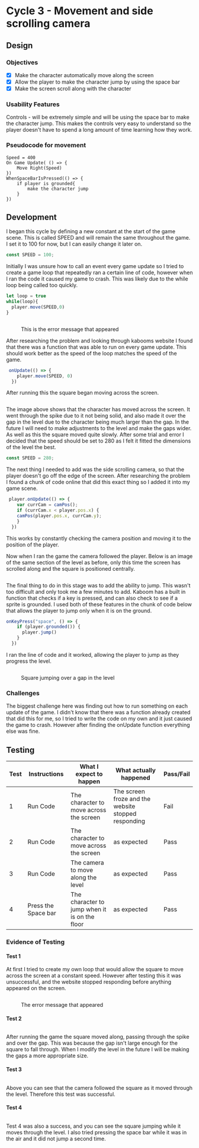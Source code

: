 # Cycle 3 - Movement and side scrolling camera

## Design

### Objectives

* [x] Make the character automatically move along the screen
* [x] Allow the player to make the character jump by using the space bar
* [x] Make the screen scroll along with the character

### Usability Features

Controls - will be extremely simple and will be using the space bar to make the character jump. This makes the controls very easy to understand so the player doesn't have to spend a long amount of time learning how they work.

### Pseudocode for movement

```
Speed = 400
On Game Update( () => { 
    Move Right(Speed)
}) 
WhenSpaceBarIsPressed(() => {
    if player is grounded{
        make the character jump
    }
})

```

## Development

I began this cycle by defining a new constant at the start of the game scene. This is called SPEED and will remain the same throughout the game. I set it to 100 for now, but I can easily change it later on.

```javascript
const SPEED = 100;
```

Initially I was unsure how to call an event every game update so I tried to create a game loop that repeatedly ran a certain line of code, however when I ran the code it caused my game to crash. This was likely due to the while loop being called too quickly.

```javascript
let loop = true
while(loop){
  player.move(SPEED,0)
}
```

<figure><img src="../.gitbook/assets/image (27).png" alt=""><figcaption><p>This is the error message that appeared</p></figcaption></figure>

After researching the problem and looking through kabooms website I found that there was a function that was able to run on every game update. This should work better as the speed of the loop matches the speed of the game.

```javascript
 onUpdate(() => {
    player.move(SPEED, 0)
  })
```

After running this the square began moving across the screen.

<figure><img src="../.gitbook/assets/image (1).png" alt=""><figcaption></figcaption></figure>

The image above shows that the character has moved across the screen. It went through the spike due to it not being solid, and also made it over the gap in the level due to the character being much larger than the gap. In the future I will need to make adjustments to the level and make the gaps wider. As well as this the square moved quite slowly. After some trial and error I decided that the speed should be set to 280 as I felt it fitted the dimensions of the level the best.

```javascript
const SPEED = 280;
```

The next thing I needed to add was the side scrolling camera, so that the player doesn't go off the edge of the screen. After researching the problem I found a chunk of code online that did this exact thing so I added it into my game scene.

```javascript
 player.onUpdate(() => {
    var currCam = camPos();
    if (currCam.x < player.pos.x) {
    camPos(player.pos.x, currCam.y);
    }
  })
```

This works by constantly checking the camera position and moving it to the position of the player.

Now when I ran the game the camera followed the player. Below is an image of the same section of the level as before, only this time the screen has scrolled along and the square is positioned centrally.

<figure><img src="../.gitbook/assets/image (3).png" alt=""><figcaption></figcaption></figure>

The final thing to do in this stage was to add the ability to jump. This wasn't too difficult and only took me a few minutes to add. Kaboom has a built in function that checks if a key is pressed, and can also check to see if a sprite is grounded. I used both of these features in the chunk of code below that allows the player to jump only when it is on the ground.

```javascript
onKeyPress("space", () => {
    if (player.grounded()) {
      player.jump()
    }
  })
```

I ran the line of code and it worked, allowing the player to jump as they progress the level.&#x20;

<figure><img src="../.gitbook/assets/image (1) (5).png" alt=""><figcaption><p>Square jumping over a gap in the level</p></figcaption></figure>

### Challenges

The biggest challenge here was finding out how to run something on each update of the game. I didn't know that there was a function already created that did this for me, so I tried to write the code on my own and it just caused the game to crash. However after finding the onUpdate function everything else was fine.

## Testing

| Test | Instructions        | What I expect to happen                        | What actually happened                              | Pass/Fail |
| ---- | ------------------- | ---------------------------------------------- | --------------------------------------------------- | --------- |
| 1    | Run Code            | The character to move across the screen        | The screen froze and the website stopped responding | Fail      |
| 2    | Run Code            | The character to move across the screen        | as expected                                         | Pass      |
| 3    | Run Code            | The camera to move along the level             | as expected                                         | Pass      |
| 4    | Press the Space bar | The character to jump when it is on the floor  | as expected                                         | Pass      |

### Evidence of Testing

#### Test 1

At first I tried to create my own loop that would allow the square to move across the screen at a constant speed. However after testing this it was unsuccessful, and the website stopped responding before anything appeared on the screen.

<figure><img src="../.gitbook/assets/image (10).png" alt=""><figcaption><p>The error message that appeared</p></figcaption></figure>

#### Test 2

<figure><img src="../.gitbook/assets/image (5).png" alt=""><figcaption></figcaption></figure>

After running the game the  square moved along, passing through the spike and over the gap. This was because the gap isn't large enough for the square to fall through. When I modify the level in the future I will be making the gaps a more appropriate size.

#### Test 3

<figure><img src="../.gitbook/assets/image (2).png" alt=""><figcaption></figcaption></figure>

Above you can see that the camera followed the square as it moved through the level. Therefore this test was successful.

#### Test 4

<figure><img src="../.gitbook/assets/image.png" alt=""><figcaption></figcaption></figure>

Test 4 was also a success, and you can see the square jumping while it moves through the level. I also tried pressing the space bar while it was in the air and it did not jump a second time.
